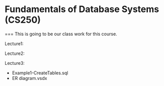 # Fundamentals of Database Systems (CS250)
===
This is going to be our class work for this course.

Lecture1:

Lecture2:

Lecture3:
 - Example1-CreateTables.sql
 - ER diagram.vsdx